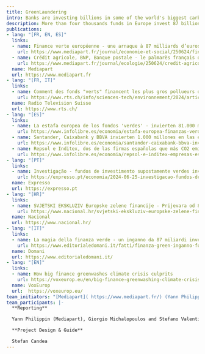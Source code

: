 ```yaml
---
title: GreenLaundering 
intro: Banks are investing billions in some of the world's biggest carbon emitters using environmentally friendly labels.
description: More than four thousands funds in Europe invest 87 billions euros in the 200 most polluting companies. Such investments are being marketed as green under a faulty EU’s Sustainable Finance Disclosure Regulation (SFDR). EU-regulated "green funds" have been marketing investments in the world's largest carbon or greenhouse gas emitting companies. Their “green” operations are in fields with the most carbon-intensive economic sectors such as oil, gas and coal, aviation, steel production, agribusiness and fashion. Read more about the EU GreenLaundering across the EIC network members and partners. 
publications:
- lang: "[FR, EN, ES]"
  links:
  - name: Finance verte européenne - une arnaque à 87 milliards d’euros
    url: https://www.mediapart.fr/journal/economie-et-social/250624/finance-verte-europeenne-une-arnaque-87-milliards-d-euros
  - name: Crédit agricole, BNP, Banque postale - le palmarès français des faux investissements verts
    url: https://www.mediapart.fr/journal/ecologie/250624/credit-agricole-bnp-banque-postale-le-palmares-francais-des-faux-investissements-verts
  name: Mediapart
  url: https://www.mediapart.fr
- lang: "[FR, IT]"
  links:
  - name: Comment des fonds "verts" financent les plus gros pollueurs de la planète
    url: https://www.rts.ch/info/sciences-tech/environnement/2024/article/comment-des-fonds-verts-financent-les-plus-gros-pollueurs-de-la-planete-28549208.html
  name: Radio Television Suisse
  url: https://www.rts.ch/ 
- lang: "[ES]"
  links:
  - name: La estafa europea de los fondos 'verdes' - invierten 81.000 millones en los 200 mayores emisores de CO2
    url: https://www.infolibre.es/economia/estafa-europea-finanzas-verdes-fondos-sostenibles-invierten-81-000-millones-200-empresas-contaminantes-mundo_1_1821603.html 
  - name: Santander, Caixabank y BBVA invierten 1.000 millones en las empresas más contaminantes del mundo
    url: https://www.infolibre.es/economia/santander-caixabank-bbva-invierten-1-000-millones-200-empresas-contaminantes-mundo_1_1824678.html
  - name: Repsol e Inditex, dos de las firmas españolas que más CO2 emiten, reciben 10.000 millones de fondos ‘verdes’
    url: https://www.infolibre.es/economia/repsol-e-inditex-empresas-espanolas-co2-reciben-10-000-millones-fondos-inversion-verdes_1_1823916.html?utm_source=infoLibre&utm_campaign=b3b0329cd7-Portadademanana_COPY_01&utm_medium=email&utm_term=0_1967a1cfd3-b3b0329cd7-105386081&s=09 
- lang: "[PT]"
  links:
  - name: Investigação - fundos de investimento supostamente verdes investiram 81 mil milhões de euros nas empresas que mais emitem CO2
    url: https://expresso.pt/economia/2024-06-25-investigacao-fundos-de-investimento-supostamente-verdes-investiram--81-mil-milhoes-de-euros-nas-empresas-que-mais-emitem-co2-8f1a5947
  name: Expresso
  url: https://expresso.pt
- lang: "[HR]"
  links:
  - name: SVJETSKI EKSKLUZIV Europske zelene financije - Prijevara od 87 milijardi eura
    url: https://www.nacional.hr/svjetski-ekskluziv-europske-zelene-financije-prijevara-od-87-milijardi-eura/
  name: Nacional
  url: https://www.nacional.hr/
- lang: "[IT]"
  links:
  - name: La magia della finanza verde - un inganno da 87 miliardi investiti in aziende che inquinano
    url: https://www.editorialedomani.it/fatti/finanza-green-inganno-fondi-investimento-sostenibili-investimenti-settori-inquinanti-inchiesta-eic-mrxcuj6w
  name: Domani  
  url: https://www.editorialedomani.it/
- lang: "[EN]"
  links:
  - name: How big finance greenwashes climate crisis culprits
    url: https://voxeurop.eu/en/big-finance-greenwashing-climate-crisis-culprits/ 
  name: VoxEurop
  url:  https://voxeurop.eu/ 
team_initiators: "[Mediapart]( https://www.mediapart.fr/) (Yann Philippin) and [VoxEurop](https://voxeurop.eu/) (Stefano Valentino)"
team_participants: |-
  **Reporting**

  Yann Philippin (Mediapart), Giorgio Michalopoulos and Stefano Valentino (Voxeurop), Mathilde Farine and Matthieu Hoffstetter (Radio Television Suisse), Micael Pereira (Expresso), Stefano Vergine (Domani), Begona Ramirez (infoLibre), Blaz Zgaga (Nacional), Natalia M. (EIC).

  **Project Design & Guide**

  Stefan Candea
---
```


